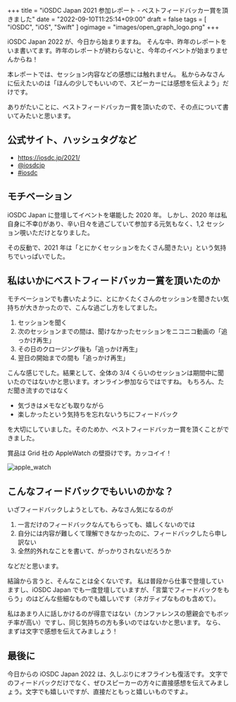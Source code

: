 +++
title = "iOSDC Japan 2021 参加レポート - ベストフィードバッカー賞を頂きました"
date = "2022-09-10T11:25:14+09:00"
draft = false
tags = [ "iOSDC", "iOS", "Swift" ]
ogimage = "images/open_graph_logo.png"
+++

iOSDC Japan 2022 が、今日から始まりますね。
そんな中、昨年のレポートをいま書いてます。昨年のレポートが終わらないと、今年のイベントが始まりませんからね！

本レポートでは、セッション内容などの感想には触れません。
私からみなさんに伝えたいのは「ほんの少しでもいいので、スピーカーには感想を伝えよう」だけです。

ありがたいことに、ベストフィードバッカー賞を頂いたので、その点について書いてみたいと思います。

## 公式サイト、ハッシュタグなど
- https://iosdc.jp/2021/
- [@iosdcjp](https://twitter.com/iosdcjp)
- [#iosdc](https://twitter.com/hashtag/iosdc?src=hash)

## モチベーション
iOSDC Japan に登壇してイベントを堪能した 2020 年。
しかし、2020 年は私自身に不幸()があり、辛い日々を過ごしていて参加する元気もなく、1,2 セッション覗いただけとなりました。

その反動で、2021 年は「とにかくセッションをたくさん聞きたい」という気持ちでいっぱいでした。

## 私はいかにベストフィードバッカー賞を頂いたのか
モチベーションでも書いたように、とにかくたくさんのセッションを聞きたい気持ちが大きかったので、こんな過ごし方をしてました。

1. セッションを聞く
2. 次のセッションまでの間は、聞けなかったセッションをニコニコ動画の「追っかけ再生」
3. その日のクロージング後も「追っかけ再生」
4. 翌日の開始までの間も「追っかけ再生」

こんな感じでした。結果として、全体の 3/4 くらいのセッションは期間中に聞いたのではないかと思います。オンライン参加ならではですね。
もちろん、ただ聞き流すのではなく

- 気づきはメモなども取りながら
- 楽しかったという気持ちを忘れないうちにフィードバック

を大切にしていました。そのためか、ベストフィードバッカー賞を頂くことができました。

賞品は Grid 社の AppleWatch の壁掛けです。カッコイイ！

![apple_watch](/images/iosdc2021/apple_watch.jpeg?width=25pc)

## こんなフィードバックでもいいのかな？
いざフィードバックしようとしても、みなさん気になるのが

1. 一言だけのフィードバックなんてもらっても、嬉しくないのでは
2. 自分には内容が難しくて理解できなかったのに、フィードバックしたら申し訳ない
3. 全然的外れなことを書いて、がっかりされないだろうか

などだと思います。

結論から言うと、そんなことは全くないです。
私は普段から仕事で登壇していますし、iOSDC Japan でも一度登壇していますが、「言葉でフィードバックをもらう」のはどんな些細なものでも嬉しいです（ネガティブなものも含めて）。

私はあまり人に話しかけるのが得意ではない（カンファレンスの懇親会でもボッチ率が高い）ですし、同じ気持ちの方も多いのではないかと思います。
なら、まずは文字で感想を伝えてみましょう！

## 最後に
今日からの iOSDC Japan 2022 は、久しぶりにオフラインも復活です。
文字でのフィードバックだけでなく、ぜひスピーカーの方々に直接感想を伝えてみましょう。文字でも嬉しいですが、直接だともっと嬉しいものですよ。
